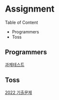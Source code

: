 # Assignment 

Table of Content
- Programmers
- Toss

## Programmers

[과제테스트](https://school.programmers.co.kr/skill_check_assignments)

## Toss

[2022 기출문제](https://toss.im/career/article/next-developer-2023-sample-questions?utm_source=toss_careerpage&utm_medium=post&utm_campaign=next23&utm_content=questions)
